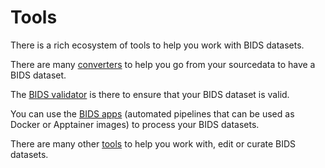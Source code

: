 # Tools

There is a rich ecosystem of tools to help you work with BIDS datasets.

There are many [converters](./converters/index.md)
to help you go from your sourcedata to have a BIDS dataset.

The [BIDS validator](./validator.md) is there to ensure that your BIDS dataset is valid.

You can use the [BIDS apps](./bids-apps.md)
(automated pipelines that can be used as Docker or Apptainer images)
to process your BIDS datasets.

There are many other [tools](./others.md) to help you work with, edit or curate BIDS datasets.

<meta property="og:title" content="Tools"/>

